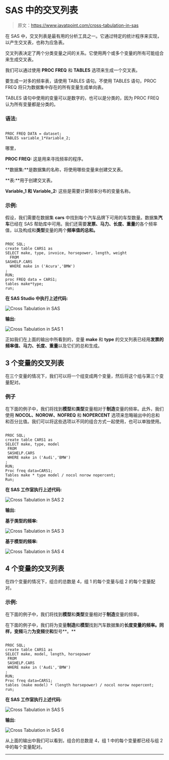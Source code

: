 # SAS 中的交叉列表

> 原文：<https://www.javatpoint.com/cross-tabulation-in-sas>

在 SAS 中，交叉列表是最有用的分析工具之一。它通过特定的统计程序来实现，以产生交叉表，也称为应急表。

交叉列表决定了两个分类变量之间的关系。它使用两个或多个变量的所有可能组合来生成交叉表。

我们可以通过使用 **PROC FREQ** 和 **TABLES** 选项来生成一个交叉表。

要生成一对多的频率表，请使用 TABLES 语句。不使用 TABLES 语句，PROC FREQ 将只为数据集中存在的所有变量生成单向表。

TABLES 语句中使用的变量可以是数字的，也可以是分类的，因为 PROC FREQ 认为所有变量都是分类的。

### 语法:

```

PROC FREQ DATA = dataset;
TABLES variable_1*Variable_2;

```

哪里，

**PROC FREQ:** 这是用来寻找频率的程序。

**数据集:**是数据集的名称，将使用哪些变量来创建交叉表。

**表:**用于创建交叉表。

**Variable_1 和 Variable_2:** 这些是需要计算频率分布的变量名称。

### 示例:

假设，我们需要在数据集 **cars** 中找到每个汽车品牌下可用的车型数量。数据集**汽车**已经在 SAS 帮助库中可用。我们还需要**发票、马力、长度、重量**的各个频率值，以及构成和**类型**变量的两个**频率值的总和。**

```

PROC SQL;
create table CARS1 as
SELECT make, type, invoice, horsepower, length, weight
  FROM 
SASHELP.CARS
  WHERE make in ('Acura','BMW')
;
RUN;
proc FREQ data = CARS1;
tables make*type; 
run;

```

**在 SAS Studio 中执行上述代码:**

![Cross Tabulation in SAS](img/e936e02201faa35a595700644c4c1136.png)

**输出:**

![Cross Tabulation in SAS 1](img/e786c5bf2157a505403e66afbd808c56.png)

正如我们在上面的输出中所看到的，变量 **make** 和 **type** 的交叉列表已经用**发票的频率值、马力、长度、重量**以及它们的总和生成。

## 3 个变量的交叉列表

在三个变量的情况下，我们可以将一个组变成两个变量，然后将这个组与第三个变量配对。

### 例子

在下面的例子中，我们将找到**模型**和**类型**变量相对于**制造**变量的频率。此外，我们使用 **NOCOL、NOROW、NOFREQ** 和 **NOPERCENT** 选项来忽略输出中的总和和百分比值。我们可以将这些选项以不同的组合方式一起使用，也可以单独使用。

```

PROC SQL;
create table CARS1 as
SELECT make, type, model
 FROM 
 SASHELP.CARS
 WHERE make in ('Audi','BMW')
;
RUN;
Proc freq data=CARS1;
Tables make * type model / nocol norow nopercent; 
Run;

```

**在 SAS 工作室执行上述代码:**

![Cross Tabulation in SAS 2](img/76537a248ad349d5a1ef1c07d0d291ba.png)

**输出:**

**基于类型的频率:**

![Cross Tabulation in SAS 3](img/28a5418ca7f0e1b338685a0391809e1a.png)

**基于模型的频率:**

![Cross Tabulation in SAS 4](img/ba96611765e219076dd22c03fd01a034.png)

## 4 个变量的交叉列表

在四个变量的情况下，组合的总数是 4，组 1 的每个变量与组 2 的每个变量配对。

### 示例:

在下面的例子中，我们将找到**模型**和**类型**变量相对于**制造**变量的频率。

在下面的例子中，我们将为变量**制造**和**模型**找到汽车数据集的**长度变量的频率。同样，变频**马力**为变频**使**和**型号**。**

```

PROC SQL;
create table CARS1 as
SELECT make, model, length, horsepower
 FROM 
 SASHELP.CARS
 WHERE make in ('Audi','BMW')
;
RUN;
Proc freq data=CARS1;
tables (make model) * (length horsepower) / nocol norow nopercent;  
run;

```

**在 SAS 工作室执行上述代码:**

![Cross Tabulation in SAS 5](img/050bcf9135a3b750d18149d516babf49.png)

**输出:**

![Cross Tabulation in SAS 6](img/5d926e666956077450971a8d35baec7f.png)

从上面的输出中我们可以看到，组合的总数是 4，组 1 中的每个变量都已经与组 2 中的每个变量配对。

* * *